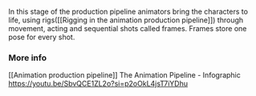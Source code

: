 In this stage of the production pipeline animators bring the characters to life, using rigs([[Rigging in the animation production pipeline]]) through movement, acting and sequential shots called frames. Frames store one pose for every shot.
### More info
[[Animation production pipeline]]
The Animation Pipeline - Infographic
https://youtu.be/SbvQCE1ZL2o?si=p2oOkL4jsT7iYDhu